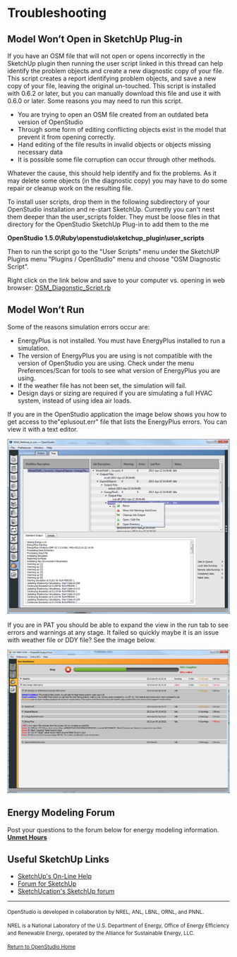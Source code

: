 # Troubleshooting
## Model Won’t Open in SketchUp Plug-in
If you have an OSM file that will not open or opens incorrectly in the SketchUp plugin then running the user script linked in this thread can help identify the problem objects and create a new diagnostic copy of your file. This script creates a report identifying problem objects, and save a new copy of your file, leaving the original un-touched. This script is installed with 0.6.2 or later, but you can manually download this file and use it with 0.6.0 or later. Some reasons you may need to run this script.

* You are trying to open an OSM file created from an outdated beta version of OpenStudio
* Through some form of editing conflicting objects exist in the model that prevent it from opening correctly.
* Hand editing of the file results in invalid objects or objects missing necessary data
* It is possible some file corruption can occur through other methods.

Whatever the cause, this should help identify and fix the problems. As it may delete some objects (in the diagnostic copy) you may have to do some repair or cleanup work on the resulting file.

To install user scripts, drop them in the following subdirectory of your OpenStudio installation and re-start SketchUp. Currently you can't nest them deeper than the user_scripts folder. They must be loose files in that directory for the OpenStudio SketchUp Plug-in to add them to the me

__OpenStudio 1.5.0\Ruby\openstudio\sketchup_plugin\user_scripts__

Then to run the script go to the "User Scripts" menu under the SketchUP Plugins menu "Plugins / OpenStudio" menu and choose "OSM Diagnostic Script".

Right click on the link below and save to your computer vs. opening in web browser:
[OSM_Diagonstic_Script.rb](../../img/scripts/OSM_Diagnostic_Script.rb)


## Model Won’t Run
Some of the reasons simulation errors occur are:

* EnergyPlus is not installed. You must have EnergyPlus installed to run a simulation.
* The version of EnergyPlus you are using is not compatible with the version of OpenStudio you are using. Check under the menu Preferences/Scan for tools to see what version of EnergyPlus you are using.
* If the weather file has not been set, the simulation will fail. 
* Design days or sizing are required if you are simulating a full HVAC system, instead of using idea air loads. 

If you are in the OpenStudio application the image below shows you how to get access to the"eplusout.err" file that lists the EnergyPlus errors. You can view it with a text editor.

![OpenStudio Errors](../../img/help/os_errors.png "OpenStudio Errors")

If you are in PAT you should be able to expand the view in the run tab to see errors and warnings at any stage. It failed so quickly maybe it is an issue with weather file or DDY file? See the image below.

![PAT Errors](../../img/help/pat_errors.png "PAT Errors")


<!--## OpenStudio Crashes--> 

<!--#Resutls Look Wrong## Under Heated and Cooled Hours--> 

## Energy Modeling Forum
Post your questions to the forum below for energy modeling information.
[__Unmet Hours__](https://unmethours.com/questions/scope:all/sort:activity-desc/tags:openstudio/)


## Useful SketchUp Links

* [SketchUp's On-Line Help](http://help.sketchup.com/en)
* [Forum for SketchUp](https://productforums.google.com/forum/?hl=en#!categories/sketchup/sketchup)
* [SketchUcation's SketchUp forum](http://sketchucation.com/forums/)

_______________________


<p class="text-center"><small>OpenStudio is developed in collaboration by NREL, ANL, LBNL, ORNL, and PNNL.</small></p> 

<p class="text-center"><small>NREL is a National Laboratory of the U.S. Department of Energy, Office of Energy Efficiency and Renewable Energy, operated by the Alliance for Sustainable Energy, LLC.</small></p>

<p class="text-center"><small> <a href="http://openstudiodev.prod.acquia-sites.com/">Return to OpenStudio Home</a></p>
 
  
  

